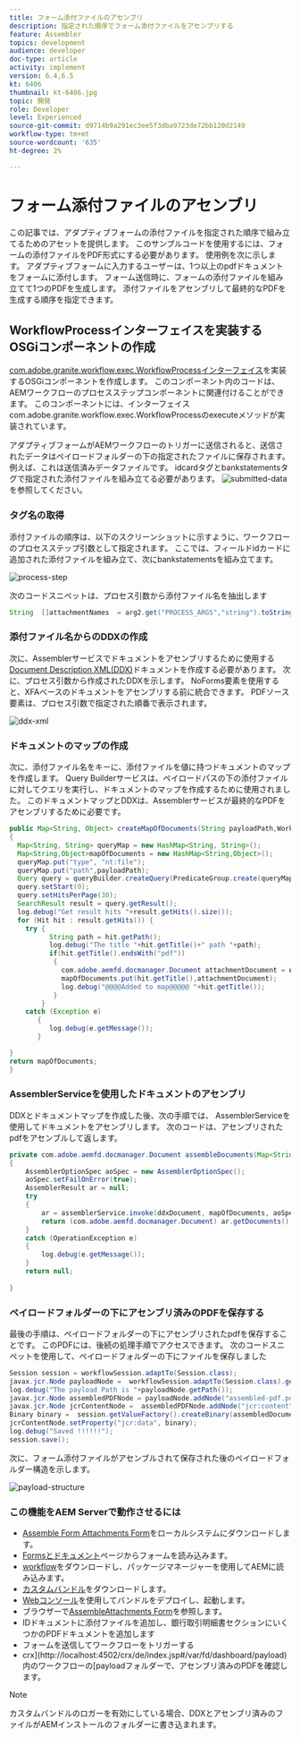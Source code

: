 ```yaml
---
title: フォーム添付ファイルのアセンブリ
description: 指定された順序でフォーム添付ファイルをアセンブリする
feature: Assembler
topics: development
audience: developer
doc-type: article
activity: implement
version: 6.4,6.5
kt: 6406
thumbnail: kt-6406.jpg
topic: 開発
role: Developer
level: Experienced
source-git-commit: d9714b9a291ec3ee5f3dba9723de72bb120d2149
workflow-type: tm+mt
source-wordcount: '635'
ht-degree: 2%

---
```



# フォーム添付ファイルのアセンブリ

この記事では、アダプティブフォームの添付ファイルを指定された順序で組み立てるためのアセットを提供します。 このサンプルコードを使用するには、フォームの添付ファイルをPDF形式にする必要があります。 使用例を次に示します。
アダプティブフォームに入力するユーザーは、1つ以上のpdfドキュメントをフォームに添付します。
フォーム送信時に、フォームの添付ファイルを組み立てて1つのPDFを生成します。 添付ファイルをアセンブリして最終的なPDFを生成する順序を指定できます。

## WorkflowProcessインターフェイスを実装するOSGiコンポーネントの作成

[com.adobe.granite.workflow.exec.WorkflowProcessインターフェイス](https://helpx.adobe.com/experience-manager/6-5/sites/developing/using/reference-materials/javadoc/com/adobe/granite/workflow/exec/WorkflowProcess.html)を実装するOSGiコンポーネントを作成します。 このコンポーネント内のコードは、AEMワークフローのプロセスステップコンポーネントに関連付けることができます。 このコンポーネントには、インターフェイスcom.adobe.granite.workflow.exec.WorkflowProcessのexecuteメソッドが実装されています。

アダプティブフォームがAEMワークフローのトリガーに送信されると、送信されたデータはペイロードフォルダーの下の指定されたファイルに保存されます。 例えば、これは送信済みデータファイルです。 idcardタグとbankstatementsタグで指定された添付ファイルを組み立てる必要があります。
![submitted-data](assets/submitted-data.JPG)を参照してください。

### タグ名の取得

添付ファイルの順序は、以下のスクリーンショットに示すように、ワークフローのプロセスステップ引数として指定されます。 ここでは、フィールドidカードに追加された添付ファイルを組み立て、次にbankstatementsを組み立てます。

![process-step](assets/process-step.JPG)

次のコードスニペットは、プロセス引数から添付ファイル名を抽出します

```java
String  []attachmentNames  = arg2.get("PROCESS_ARGS","string").toString().split(",");
```

### 添付ファイル名からのDDXの作成

次に、Assemblerサービスでドキュメントをアセンブリするために使用する[Document Description XML(DDX)](https://helpx.adobe.com/pdf/aem-forms/6-2/ddxRef.pdf)ドキュメントを作成する必要があります。 次に、プロセス引数から作成されたDDXを示します。 NoForms要素を使用すると、XFAベースのドキュメントをアセンブリする前に統合できます。 PDFソース要素は、プロセス引数で指定された順番で表示されます。

![ddx-xml](assets/ddx.PNG)

### ドキュメントのマップの作成

次に、添付ファイル名をキーに、添付ファイルを値に持つドキュメントのマップを作成します。 Query Builderサービスは、ペイロードパスの下の添付ファイルに対してクエリを実行し、ドキュメントのマップを作成するために使用されました。 このドキュメントマップとDDXは、Assemblerサービスが最終的なPDFをアセンブリするために必要です。

```java
public Map<String, Object> createMapOfDocuments(String payloadPath,WorkflowSession workflowSession )
{
  Map<String, String> queryMap = new HashMap<String, String>();
  Map<String,Object>mapOfDocuments = new HashMap<String,Object>();
  queryMap.put("type", "nt:file");
  queryMap.put("path",payloadPath);
  Query query = queryBuilder.createQuery(PredicateGroup.create(queryMap),workflowSession.adaptTo(Session.class));
  query.setStart(0);
  query.setHitsPerPage(30);
  SearchResult result = query.getResult();
  log.debug("Get result hits "+result.getHits().size());
  for (Hit hit : result.getHits()) {
    try {
          String path = hit.getPath();
          log.debug("The title "+hit.getTitle()+" path "+path);
          if(hit.getTitle().endsWith("pdf"))
           {
             com.adobe.aemfd.docmanager.Document attachmentDocument = new com.adobe.aemfd.docmanager.Document(path);
             mapOfDocuments.put(hit.getTitle(),attachmentDocument);
             log.debug("@@@@Added to map@@@@@ "+hit.getTitle());
           }
        }
    catch (Exception e)
       {
          log.debug(e.getMessage());
       }

}
return mapOfDocuments;
}
```

### AssemblerServiceを使用したドキュメントのアセンブリ

DDXとドキュメントマップを作成した後、次の手順では、 AssemblerServiceを使用してドキュメントをアセンブリします。
次のコードは、アセンブリされたpdfをアセンブルして返します。

```java
private com.adobe.aemfd.docmanager.Document assembleDocuments(Map<String, Object> mapOfDocuments, com.adobe.aemfd.docmanager.Document ddxDocument)
{
    AssemblerOptionSpec aoSpec = new AssemblerOptionSpec();
    aoSpec.setFailOnError(true);
    AssemblerResult ar = null;
    try
    {
        ar = assemblerService.invoke(ddxDocument, mapOfDocuments, aoSpec);
        return (com.adobe.aemfd.docmanager.Document) ar.getDocuments().get("GeneratedDocument.pdf");
    }
    catch (OperationException e)
    {
        log.debug(e.getMessage());
    }
    return null;
    
}
```

### ペイロードフォルダーの下にアセンブリ済みのPDFを保存する

最後の手順は、ペイロードフォルダーの下にアセンブリされたpdfを保存することです。 このPDFには、後続の処理手順でアクセスできます。
次のコードスニペットを使用して、ペイロードフォルダーの下にファイルを保存しました

```java
Session session = workflowSession.adaptTo(Session.class);
javax.jcr.Node payloadNode =  workflowSession.adaptTo(Session.class).getNode(workItem.getWorkflowData().getPayload().toString());
log.debug("The payload Path is "+payloadNode.getPath());
javax.jcr.Node assembledPDFNode = payloadNode.addNode("assembled-pdf.pdf", "nt:file"); 
javax.jcr.Node jcrContentNode =  assembledPDFNode.addNode("jcr:content", "nt:resource");
Binary binary =  session.getValueFactory().createBinary(assembledDocument.getInputStream());
jcrContentNode.setProperty("jcr:data", binary);
log.debug("Saved !!!!!!"); 
session.save();
```

次に、フォーム添付ファイルがアセンブルされて保存された後のペイロードフォルダー構造を示します。

![payload-structure](assets/payload-structure.JPG)

### この機能をAEM Serverで動作させるには

* [Assemble Form Attachments Form](assets/assemble-form-attachments-af.zip)をローカルシステムにダウンロードします。
* [Formsとドキュメント](http://localhost:4502/aem/forms.html/content/dam/formsanddocuments)ページからフォームを読み込みます。
* [workflow](assets/assemble-form-attachments.zip)をダウンロードし、パッケージマネージャーを使用してAEMに読み込みます。
* [カスタムバンドル](assets/assembletaskattachments.assembletaskattachments.core-1.0-SNAPSHOT.jar)をダウンロードします。
* [Webコンソール](http://localhost:4502/system/console/bundles)を使用してバンドルをデプロイし、起動します。
* ブラウザーで[AssembleAttachments Form](http://localhost:4502/content/dam/formsanddocuments/assembleattachments/jcr:content?wcmmode=disabled)を参照します。
* IDドキュメントに添付ファイルを追加し、銀行取引明細書セクションにいくつかのPDFドキュメントを追加します
* フォームを送信してワークフローをトリガーする
* crx](http://localhost:4502/crx/de/index.jsp#/var/fd/dashboard/payload)内のワークフローの[payloadフォルダーで、アセンブリ済みのPDFを確認します。

>[!NOTE]
> カスタムバンドルのロガーを有効にしている場合、DDXとアセンブリ済みのファイルがAEMインストールのフォルダーに書き込まれます。

